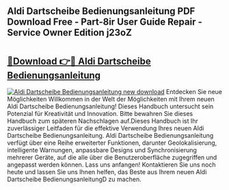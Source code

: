 ## Aldi Dartscheibe Bedienungsanleitung PDF Download Free - Part-8ir User Guide Repair - Service Owner Edition j23oZ

# <h2><a href="http://df2hoy.blite.top/?on=Aldi+Dartscheibe+Bedienungsanleitung">🔗Download 👉🔴 Aldi Dartscheibe Bedienungsanleitung</a></h2>

[![Aldi Dartscheibe Bedienungsanleitung new download](https://i.imgur.com/lujVjoI.png)](http://df2hoy.blite.top/?on=Aldi+Dartscheibe+Bedienungsanleitung)
Entdecken Sie neue Möglichkeiten Willkommen in der Welt der Möglichkeiten mit Ihrem neuen Aldi Dartscheibe Bedienungsanleitung! Dieses Handbuch untersucht sein Potenzial für Kreativität und Innovation. Bitte bewahren Sie dieses Handbuch zum späteren Nachschlagen auf.Dieses Handbuch ist Ihr zuverlässiger Leitfaden für die effektive Verwendung Ihres neuen Aldi Dartscheibe Bedienungsanleitung. Aldi Dartscheibe Bedienungsanleitung verfügt über eine Reihe erweiterter Funktionen, darunter Geolokalisierung, intelligente Warnungen, anpassbare Designs und Synchronisierung mehrerer Geräte, auf die alle über die Benutzeroberfläche zugegriffen und angepasst werden können. Lass uns anfangen! Kontaktieren Sie uns noch heute und lassen Sie uns Ihnen helfen, das Beste aus Ihrem neuen Aldi Dartscheibe BedienungsanleitungD zu machen.
